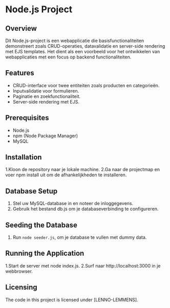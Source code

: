 # Node.js Project

## Overview

Dit Node.js-project is een webapplicatie die basisfunctionaliteiten demonstreert zoals CRUD-operaties, datavalidatie en server-side rendering met EJS templates. Het dient als een voorbeeld voor het ontwikkelen van webapplicaties met een focus op backend functionaliteiten.

## Features

- CRUD-interface voor twee entiteiten zoals producten en categorieën.
- Inputvalidatie voor formulieren.
- Paginatie en zoekfunctionaliteit.
- Server-side rendering met EJS.


## Prerequisites
- Node.js
- npm (Node Package Manager)
- MySQL

## Installation

1.Kloon de repository naar je lokale machine.
2.Ga naar de projectmap en voer npm install uit om de afhankelijkheden te installeren.

## Database Setup

1. Stel uw MySQL-database in en noteer de inloggegevens.
2. Gebruik het bestand db.js om je databaseverbinding te configureren.

## Seeding the Database

1.  Run `node seeder.js`, om je database te vullen met dummy data.

## Running the Application

1.Start de server met node index.js.
2.Surf naar http://localhost:3000 in je webbrowser.
## Licensing

The code in this project is licensed under [LENNO-LEMMENS].

